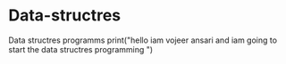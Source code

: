 # Data-structres
Data structres programms
print("hello iam vojeer ansari and iam going to start the data structres programming ")
